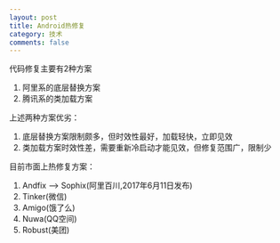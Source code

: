 ```yaml
---
layout: post
title: Android热修复
category: 技术
comments: false
---
```


代码修复主要有2种方案

1. 阿里系的底层替换方案
2. 腾讯系的类加载方案

上述两种方案优劣：

1. 底层替换方案限制颇多，但时效性最好，加载轻快，立即见效
2. 类加载方案时效性差，需要重新冷启动才能见效，但修复范围广，限制少

目前市面上热修复方案：

1. Andfix  --> Sophix(阿里百川,2017年6月11日发布)
2. Tinker(微信)
3. Amigo(饿了么)
4. Nuwa(QQ空间)
5. Robust(美团)

